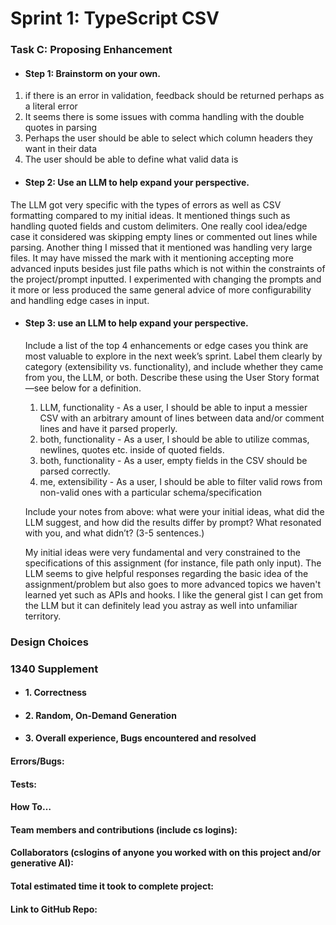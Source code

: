 # Sprint 1: TypeScript CSV

### Task C: Proposing Enhancement

- #### Step 1: Brainstorm on your own.
1. if there is an error in validation, feedback should be returned perhaps as a literal error
2. It seems there is some issues with comma handling with the double quotes in parsing
3. Perhaps the user should be able to select which column headers they want in their data
4. The user should be able to define what valid data is 


- #### Step 2: Use an LLM to help expand your perspective.
The LLM got very specific with the types of errors as well as CSV formatting compared to my initial ideas. It mentioned things such as handling quoted fields and custom delimiters. One really cool idea/edge case it considered was skipping empty lines or commented out lines while parsing. Another thing I missed that it mentioned was handling very large files. It may have missed the mark with it mentioning accepting more advanced inputs besides just file paths which is not within the constraints of the project/prompt inputted. I experimented with changing the prompts and it more or less produced the same general advice of more configurability and handling edge cases in input.

- #### Step 3: use an LLM to help expand your perspective.

    Include a list of the top 4 enhancements or edge cases you think are most valuable to explore in the next week’s sprint. Label them clearly by category (extensibility vs. functionality), and include whether they came from you, the LLM, or both. Describe these using the User Story format—see below for a definition. 

    1. LLM, functionality -  As a user, I should be able to input a messier CSV with an arbitrary amount of lines between data and/or comment lines and have it parsed properly.
    2. both, functionality - As a user, I should be able to utilize commas, newlines, quotes etc. inside of quoted fields.
    3. both, functionality - As a user, empty fields in the CSV should be parsed correctly. 
    4. me, extensibility - As a user, I should be able to filter valid rows from non-valid ones with a particular schema/specification


    Include your notes from above: what were your initial ideas, what did the LLM suggest, and how did the results differ by prompt? What resonated with you, and what didn’t? (3-5 sentences.) 

    My initial ideas were very fundamental and very constrained to the specifications of this assignment (for instance, file path only input). The LLM seems to give helpful responses regarding the basic idea of the assignment/problem but also goes to more advanced topics we haven't learned yet such as APIs and hooks. I like the general gist I can get from the LLM but it can definitely lead you astray as well into unfamiliar territory.


### Design Choices

### 1340 Supplement

- #### 1. Correctness

- #### 2. Random, On-Demand Generation

- #### 3. Overall experience, Bugs encountered and resolved
#### Errors/Bugs:
#### Tests:
#### How To…

#### Team members and contributions (include cs logins):

#### Collaborators (cslogins of anyone you worked with on this project and/or generative AI):
#### Total estimated time it took to complete project:
#### Link to GitHub Repo:  
